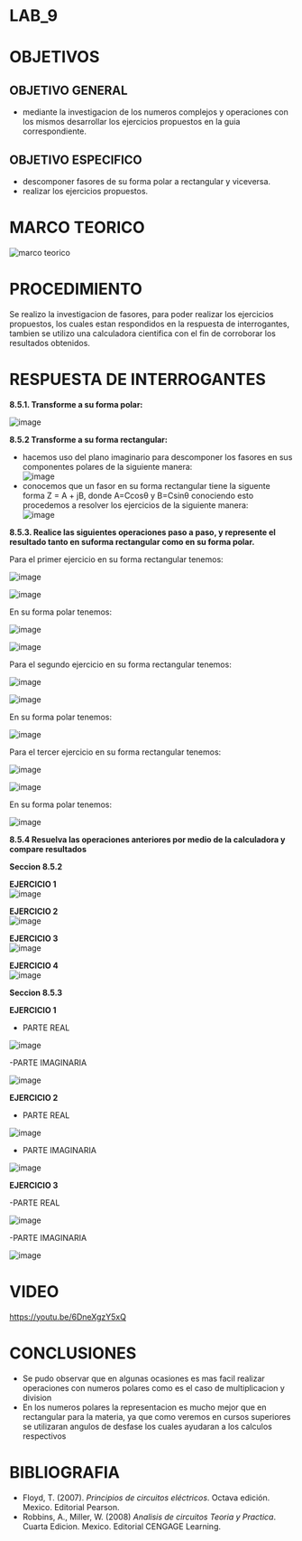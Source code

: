# LAB_9


# OBJETIVOS

## OBJETIVO GENERAL 
- mediante la investigacion de los numeros complejos y operaciones con los mismos desarrollar los ejercicios propuestos en la guia correspondiente.

## OBJETIVO ESPECIFICO

- descomponer fasores de su forma polar a rectangular y viceversa.
- realizar los ejercicios propuestos.


# MARCO TEORICO

![marco teorico](https://user-images.githubusercontent.com/93561706/155063679-9d04ff98-6f32-4a2d-b858-0429f30871c6.png)

# PROCEDIMIENTO

Se realizo la investigacion de fasores, para poder realizar los ejercicios propuestos, los cuales estan respondidos en la respuesta de interrogantes, tambien se utilizo una calculadora cientifica con el fin de corroborar los resultados obtenidos.


# RESPUESTA DE INTERROGANTES

**8.5.1. Transforme a su forma polar:**

![image](https://user-images.githubusercontent.com/93561706/155041414-26703a8b-2ef1-4ca3-9fc6-2570b3680488.png)

**8.5.2 Transforme a su forma rectangular:**
- hacemos uso del plano imaginario para descomponer los fasores en sus componentes polares de la siguiente manera:  
![image](https://user-images.githubusercontent.com/93398718/155068347-68a68c99-45a4-4ca5-9212-6e169323166d.png)  
- conocemos que un fasor en su forma rectangular tiene la siguente forma Z = A + jB, donde A=Ccosθ y B=Csinθ conociendo esto procedemos a resolver los ejercicios de la siguiente manera:  
![image](https://user-images.githubusercontent.com/93398718/155071003-65861378-bc78-4a21-96ba-ddb78c30af9c.png)  


**8.5.3. Realice las siguientes operaciones paso a paso, y represente el resultado tanto en suforma rectangular como en su forma polar.**


Para el primer ejercicio en su forma rectangular tenemos:

![image](https://user-images.githubusercontent.com/93361435/154959802-53291095-195c-418d-95a7-bee74ecabf75.png)

![image](https://user-images.githubusercontent.com/93361435/154960393-c83037e9-d55a-46b7-bb3f-4e17fe7292e0.png)

En su forma polar tenemos: 

![image](https://user-images.githubusercontent.com/93361435/155020202-366dd2df-4a15-47e7-a03e-15cb7c127ee2.png)

![image](https://user-images.githubusercontent.com/93361435/155020233-a9bc06f0-50fb-4f64-916f-d2d212aa74a9.png)

Para el segundo ejercicio en su forma rectangular tenemos:

![image](https://user-images.githubusercontent.com/93361435/155043909-bcd95f02-2dd8-4d7d-b319-a4ca0549489b.png)

![image](https://user-images.githubusercontent.com/93361435/155044878-74f33553-89fe-4f6b-bd2b-6729d35f9748.png)



En su forma polar tenemos: 

![image](https://user-images.githubusercontent.com/93361435/155030142-d1c30400-b739-4867-9b92-ad5afce37e41.png)

Para el tercer ejercicio en su forma rectangular tenemos:

![image](https://user-images.githubusercontent.com/93361435/155042394-9a8375f2-9cb8-42f8-84c3-9ec576b36ade.png)

![image](https://user-images.githubusercontent.com/93361435/155044927-5ddae022-f431-4e09-9d1d-5228e0336dc1.png)


En su forma polar tenemos: 

![image](https://user-images.githubusercontent.com/93361435/155033022-2941c3f7-fc3d-4f92-8e77-1c808f7196f5.png)

**8.5.4 Resuelva las operaciones anteriores por medio de la calculadora y compare
resultados**

**Seccion 8.5.2**

**EJERCICIO 1**  
![image](https://user-images.githubusercontent.com/93398718/155073745-c63396ca-0ef6-4c6b-ad13-87281316abd2.png)  

**EJERCICIO 2**  
![image](https://user-images.githubusercontent.com/93398718/155073817-d25f9a3d-1033-4bcc-abd0-5861d4f73610.png)  

**EJERCICIO 3**  
![image](https://user-images.githubusercontent.com/93398718/155073921-481db31c-0ccf-40ef-8f7a-308706d967c6.png)  

**EJERCICIO 4**  
![image](https://user-images.githubusercontent.com/93398718/155074022-f260ff1d-ddf7-499c-a996-a0010ef86ba0.png)  


**Seccion 8.5.3**

**EJERCICIO 1**

- PARTE REAL 

![image](https://user-images.githubusercontent.com/93361435/155044185-7cc3c9fa-a378-472c-b171-a6f327173ca5.png)

-PARTE IMAGINARIA

![image](https://user-images.githubusercontent.com/93361435/155044258-f41e6bde-6cbb-43ae-9815-49b11fe8584a.png)

**EJERCICIO 2**

-  PARTE REAL

![image](https://user-images.githubusercontent.com/93361435/155044711-b3955505-01fe-4a20-af93-4d70c1019784.png)

- PARTE IMAGINARIA

![image](https://user-images.githubusercontent.com/93361435/155044720-993cecb0-b0d1-4840-9a2d-acb2201f945a.png)

**EJERCICIO 3**

-PARTE REAL

![image](https://user-images.githubusercontent.com/93361435/155045077-cf93a11c-b69a-4b53-bbbd-303e471a51f9.png)

-PARTE IMAGINARIA

![image](https://user-images.githubusercontent.com/93361435/155045110-9621cb64-c89c-4886-aaf9-ed78bb392658.png)



# VIDEO

https://youtu.be/6DneXgzY5xQ

# CONCLUSIONES

- Se pudo observar que en algunas ocasiones es mas facil realizar operaciones con numeros polares como es el caso de multiplicacion y division
- En los numeros polares la representacion es mucho mejor que en rectangular para la materia, ya que como veremos en cursos superiores se utilizaran angulos de desfase los cuales ayudaran a los calculos respectivos

# BIBLIOGRAFIA

- Floyd, T. (2007). *Principios de circuitos eléctricos*. Octava edición. Mexico. Editorial Pearson.
- Robbins, A., Miller, W. (2008) *Analisis de circuitos Teoria y Practica*. Cuarta Edicion. Mexico. Editorial CENGAGE Learning.
